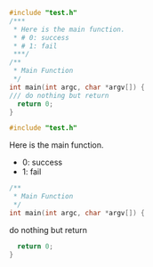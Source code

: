 ```CPP
#include "test.h"
/***
 * Here is the main function.
 * # 0: success
 * # 1: fail
 ***/
/**
 * Main Function
 */
int main(int argc, char *argv[]) {
/// do nothing but return
  return 0;
}

```

```CPP
#include "test.h"
```

Here is the main function.
* 0: success
* 1: fail
```CPP
/**
 * Main Function
 */
int main(int argc, char *argv[]) {
```
do nothing but return
```CPP
  return 0;
}
```

